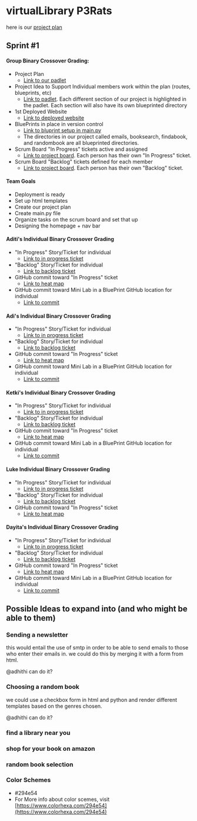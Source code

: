 # virtualLibrary P3Rats

here is our <a href="https://padlet.com/ketkic61666/Rats" > project plan </a> 

## Sprint #1 

#### Group Binary Crossover Grading: 
* Project Plan
    * [Link to our padlet](https://padlet.com/ketkic61666/Rats)
* Project Idea to Support Individual members work within the plan (routes, blueprints, etc)
    * [Link to padlet](https://padlet.com/ketkic61666/Rats). Each different section of our project is highlighted in the padlet. Each section will also have its own blueprinted directory
* 1st Deployed Website
    * [Link to deployed website](http://104.35.27.118/)
* BluePrints in place in version control
    * [Link to bluprint setup in main.py](https://github.com/adhithin/virtualLibrary/blob/41102773dccac1923073fc86aba6d595116dd84e/main.py#L9-L16)
    * The directories in our project called emails, booksearch, findabook, and randombook are all blueprinted directories. 
* Scrum Board "In Progress" tickets active and assigned
    * [Link to project board](https://github.com/adhithin/virtualLibrary/projects/1). Each person has their own "In Progress" ticket.
* Scrum Board "Backlog" tickets defined for each member
    * [Link to project board](https://github.com/adhithin/virtualLibrary/projects/1). Each person has their own "Backlog" ticket. 

#### Team Goals 
* Deployment is ready 
* Set up html templates 
* Create our project plan
* Create main.py file
* Organize tasks on the scrum board and set that up 
* Designing the homepage + nav bar


#### Aditi's Individual Binary Crossover Grading
* "In Progress" Story/Ticket for individual
    * [Link to in progress ticket](https://github.com/adhithin/virtualLibrary/projects/1#card-57450849)
* "Backlog" Story/Ticket for individual
    * [Link to backlog ticket](https://github.com/adhithin/virtualLibrary/projects/1#card-57624715)
* GitHub commit toward "In Progress" ticket
    * [Link to heat map](https://github.com/adhithin/virtualLibrary/graphs/contributors)
* GitHub commit toward Mini Lab in a BluePrint GitHub location for individual
    * [Link to commit](https://github.com/adhithin/virtualLibrary/commit/b2be573647be49ca2ad00bbab19abe7835fd43f7)
    
#### Adi's Individual Binary Crossover Grading
* "In Progress" Story/Ticket for individual
    * [Link to in progress ticket](https://github.com/adhithin/virtualLibrary/projects/1#card-57448832)
* "Backlog" Story/Ticket for individual
    * [Link to backlog ticket](https://github.com/adhithin/virtualLibrary/projects/1#card-57571362)
* GitHub commit toward "In Progress" ticket
    * [Link to heat map](https://github.com/adhithin/virtualLibrary/commits?author=adhithin)
* GitHub commit toward Mini Lab in a BluePrint GitHub location for individual
    * [Link to commit](https://github.com/adhithin/virtualLibrary/commit/5f45c8cd27cd8e3d8080822b744c8e50e9fd4a5c)
    
#### Ketki's Individual Binary Crossover Grading
* "In Progress" Story/Ticket for individual
    * [Link to in progress ticket](https://github.com/adhithin/virtualLibrary/projects/1#card-57450670)
* "Backlog" Story/Ticket for individual
    * [Link to backlog ticket](https://github.com/adhithin/virtualLibrary/projects/1#card-57450758)
* GitHub commit toward "In Progress" ticket
    * [Link to heat map](https://github.com/adhithin/virtualLibrary/graphs/contributors)
* GitHub commit toward Mini Lab in a BluePrint GitHub location for individual
    * [Link to commit](https://github.com/adhithin/virtualLibrary/tree/main/randombook)
    
#### Luke Individual Binary Crossover Grading
* "In Progress" Story/Ticket for individual
    * [Link to in progress ticket](https://github.com/adhithin/virtualLibrary/projects/1#card-57881910)
* "Backlog" Story/Ticket for individual
    * [Link to backlog ticket](https://github.com/adhithin/virtualLibrary/projects/1#card-57881936)
* GitHub commit toward "In Progress" ticket
    * [Link to heat map](https://github.com/adhithin/virtualLibrary/graphs/contributors)

#### Dayita's Individual Binary Crossover Grading
* "In Progress" Story/Ticket for individual
    * [Link to in progress ticket](http://104.35.27.118/)
* "Backlog" Story/Ticket for individual
    * [Link to backlog ticket](https://github.com/adhithin/virtualLibrary/projects/1#card-57942900)
* GitHub commit toward "In Progress" ticket
    * [Link to heat map](https://github.com/adhithin/virtualLibrary/graphs/contributors)
* GitHub commit toward Mini Lab in a BluePrint GitHub location for individual
    * [Link to commit](https://github.com/adhithin/virtualLibrary/commit/b2be573647be49ca2ad00bbab19abe7835fd43f7)


## Possible Ideas to expand into (and who might be able to them) 

### Sending a newsletter 

this would entail the use of smtp in order to be able to send emails to those who enter their emails in. we could do this by merging it with a form from html. 

@adhithi can do it? 

### Choosing a random book 

we could use a checkbox form in html and python and render different templates based on the genres chosen. 

@adhithi can do it?

### find a library near you 


### shop for your book on amazon


### random book selection 



### Color Schemes
* #294e54
* For More info about color scemes, visit [https://www.colorhexa.com/294e54](https://www.colorhexa.com/294e54)

